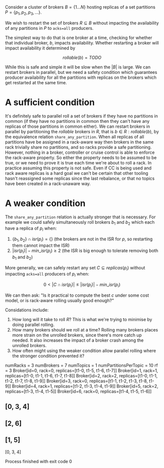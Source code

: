 <!-- pandoc rack-rolling.md -f markdown+tex_math_dollars -o rack-rolling.pdf -->

Consider a cluster of brokers $B=\{1...N\}$ hosting replicas of a set partitions $P=\{p_1, p_2, p_3, ...\}$.

We wish to restart the set of brokers $R \subseteq B$ without impacting the availability of any partitions in $P$ to `acks=all` producers.

The simplest way to do that is one broker at a time, checking for whether that individual broker, $b$, impacts availability. 
Whether restarting a broker will impact availability it determined by

$$
rollable(b) = TODO
$$

While this is safe and simple it will be slow when the $|B|$ is large. 
We can restart brokers in parallel, but we need a safety condition which guarantees producer availability for all the partitions with replicas on the brokers which get restarted at the same time.

# A sufficient condition

It's definitely safe to parallel roll a set of brokers if they have no partitions in common 
(if they have no partitions in common then they can't have any replicas of those partitions in common either).
We can restart brokers in parallel by partitioning the _rollable_ brokers in $R$, that is ${b \in R : rollable(b)}$, by the equivalence relation `share_any_partition`. 
When all replicas of all partitions have be assigned in a rack-aware way then brokers in the same rack trivially share no partitions, and so racks provide a safe partitioning.
However, nothing in a broker, controller or cruise control is able to enforce the rack-aware property.
So either the property needs to be assumed to be true, or we need to prove it is true each time we're about to roll a rack.
In practice assuming this property is not safe.
Even if CC is being used and rack aware replicas is a hard goal we can't be certain that other tooling hasn't reassigned some replicas since the last rebalance, or that no topics have been created in a rack-unaware way.

# A weaker condition

The `share_any_partition` relation is actually stronger that is necessary.
For example we could safely simultaneously roll brokers $b_1$ and $b_2$ which each have a replica of $p_i$ when:

1. $\{b_1, b_2\} \cap isr(p_i) = \{\}$ (the brokers are not in the ISR for $p$, so restarting them cannot impact the ISR)
2. $|isr(p_i)| - min\_isr(p_i) \ge 2$ (the ISR is big enough to tolerate removing both $b_1$ and $b_2$)

More generally, we can safely restart any set $C \subseteq replicas(p_i)$ without impacting `acks=all` producers of $p_i$ when:

$$
0 \lt |C \cap isr(p_i)| \le |isr(p_i)| - min\_isr(p_i)
$$

<!--And applying this to all partitions:

$$
\bigcap_{p_i \in P} \mathcal{P}(replicas(pi) : \{0 \lt |replicas(pi) \cap isr(p_i)| \le |isr(p_i)| - min\_isr(p_i)\})
$$-->

We can then ask: "Is it practical to compute the best $c$ under some cost model, or is rack-aware rolling usually good enough?"

Considations include:

1. How long will it take to roll $R$? This is what we're trying to minimise by doing parallel rolling.
2. How many brokers should we roll at a time? Rolling many brokers places more strain on the unrolled brokers, since there's more catch up needed. It also increases the impact of a broker crash among the unrolled brokers.
3. How often might using the weaker condition allow parallel rolling where the stronger condition prevented it?



numRacks = 3
numBrokers = 7
numTopics = 1
numPartitionsPerTopic = 10
rf = 3
Broker[id=0, rack=0, replicas=[t1-0, t1-5, t1-6, t1-7]]
Broker[id=1, rack=1, replicas=[t1-0, t1-1, t1-6, t1-7, t1-8]]
Broker[id=2, rack=2, replicas=[t1-0, t1-1, t1-2, t1-7, t1-8, t1-9]]
Broker[id=3, rack=0, replicas=[t1-1, t1-2, t1-3, t1-8, t1-9]]
Broker[id=4, rack=1, replicas=[t1-2, t1-3, t1-4, t1-9]]
Broker[id=5, rack=2, replicas=[t1-3, t1-4, t1-5]]
Broker[id=6, rack=0, replicas=[t1-4, t1-5, t1-6]]
## [0, 3, 4]
## [2, 6]
## [1, 5]
[0, 3, 4]

Process finished with exit code 0

